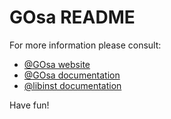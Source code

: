 # GOsa README #

For more information please consult:

* [@GOsa website](https://oss.gonicus.de/labs/gosa/)
* [@GOsa documentation](http://oss.gonicus.de/docs/gosa-ng/)
* [@libinst documentation](http://oss.gonicus.de/docs/libinst/)

Have fun!
